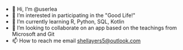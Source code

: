 - 👋 Hi, I’m @userlea
- 👀 I’m interested in participating in the "Good Life!"
- 🌱 I’m currently learning R, Python, SQL, Kotlin
- 💞️ I’m looking to collaborate on an app based on the teachings from Microsoft and Git
- 📫 How to reach me email shellayers5@outlook.com

<!---
userlea/userlea is a ✨ special ✨ repository because its `README.md` (this file) appears on your GitHub profile.
You can click the Preview link to take a look at your changes.
--->
